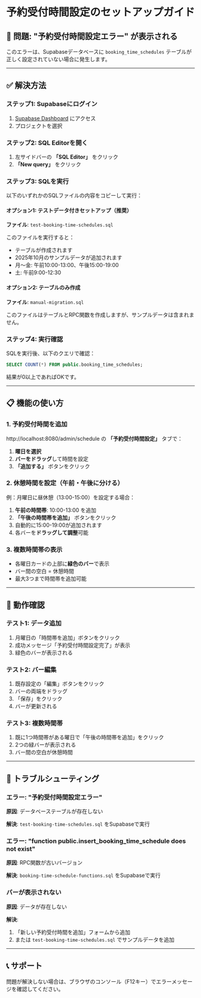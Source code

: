 # 予約受付時間設定のセットアップガイド

## 🔧 問題: "予約受付時間設定エラー" が表示される

このエラーは、Supabaseデータベースに `booking_time_schedules` テーブルが正しく設定されていない場合に発生します。

---

## ✅ 解決方法

### ステップ1: Supabaseにログイン

1. [Supabase Dashboard](https://app.supabase.com) にアクセス
2. プロジェクトを選択

### ステップ2: SQL Editorを開く

1. 左サイドバーの **「SQL Editor」** をクリック
2. **「New query」** をクリック

### ステップ3: SQLを実行

以下のいずれかのSQLファイルの内容をコピーして実行：

#### オプション1: テストデータ付きセットアップ（推奨）

**ファイル**: `test-booking-time-schedules.sql`

このファイルを実行すると：
- テーブルが作成されます
- 2025年10月のサンプルデータが追加されます
- 月〜金: 午前10:00-13:00、午後15:00-19:00
- 土: 午前9:00-12:30

#### オプション2: テーブルのみ作成

**ファイル**: `manual-migration.sql`

このファイルはテーブルとRPC関数を作成しますが、サンプルデータは含まれません。

### ステップ4: 実行確認

SQLを実行後、以下のクエリで確認：

```sql
SELECT COUNT(*) FROM public.booking_time_schedules;
```

結果が0以上であればOKです。

---

## 📋 機能の使い方

### 1. 予約受付時間を追加

http://localhost:8080/admin/schedule の **「予約受付時間設定」** タブで：

1. **曜日を選択**
2. **バーをドラッグ**して時間を設定
3. **「追加する」** ボタンをクリック

### 2. 休憩時間を設定（午前・午後に分ける）

例：月曜日に昼休憩（13:00-15:00）を設定する場合：

1. **午前の時間帯**: 10:00-13:00 を追加
2. **「午後の時間帯を追加」** ボタンをクリック
3. 自動的に15:00-19:00が追加されます
4. 各バーを**ドラッグして調整**可能

### 3. 複数時間帯の表示

- 各曜日カードの上部に**緑色のバー**で表示
- バー間の空白 = 休憩時間
- 最大3つまで時間帯を追加可能

---

## 🎯 動作確認

### テスト1: データ追加

1. 月曜日の「時間帯を追加」ボタンをクリック
2. 成功メッセージ「予約受付時間設定完了」が表示
3. 緑色のバーが表示される

### テスト2: バー編集

1. 既存設定の「編集」ボタンをクリック
2. バーの両端をドラッグ
3. 「保存」をクリック
4. バーが更新される

### テスト3: 複数時間帯

1. 既に1つ時間帯がある曜日で「午後の時間帯を追加」をクリック
2. 2つの緑バーが表示される
3. バー間の空白が休憩時間

---

## 🐛 トラブルシューティング

### エラー: "予約受付時間設定エラー"

**原因**: データベーステーブルが存在しない

**解決**: `test-booking-time-schedules.sql` をSupabaseで実行

### エラー: "function public.insert_booking_time_schedule does not exist"

**原因**: RPC関数が古いバージョン

**解決**: `booking-time-schedule-functions.sql` をSupabaseで実行

### バーが表示されない

**原因**: データが存在しない

**解決**: 
1. 「新しい予約受付時間を追加」フォームから追加
2. または `test-booking-time-schedules.sql` でサンプルデータを追加

---

## 📞 サポート

問題が解決しない場合は、ブラウザのコンソール（F12キー）でエラーメッセージを確認してください。


